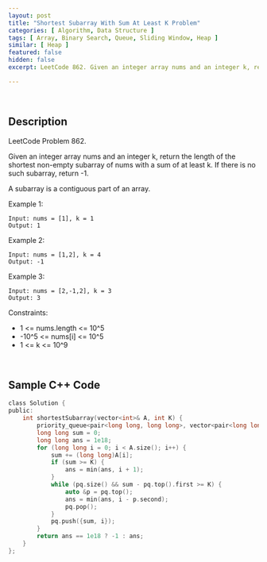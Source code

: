 ```yaml
---
layout: post
title: "Shortest Subarray With Sum At Least K Problem"
categories: [ Algorithm, Data Structure ]
tags: [ Array, Binary Search, Queue, Sliding Window, Heap ]
similar: [ Heap ]
featured: false
hidden: false
excerpt: LeetCode 862. Given an integer array nums and an integer k, return the length of the shortest non-empty subarray of nums with a sum of at least k. If there is no such subarray, return -1.

---
```


<br />

## Description

LeetCode Problem 862.

Given an integer array nums and an integer k, return the length of the shortest non-empty subarray of nums with a sum of at least k. If there is no such subarray, return -1.

A subarray is a contiguous part of an array.

Example 1:
```
Input: nums = [1], k = 1
Output: 1
```

Example 2:
```
Input: nums = [1,2], k = 4
Output: -1
```

Example 3:
```
Input: nums = [2,-1,2], k = 3
Output: 3
```

Constraints:
* 1 <= nums.length <= 10^5
* -10^5 <= nums[i] <= 10^5
* 1 <= k <= 10^9

<br />

## Sample C++ Code


```c
class Solution {
public:
    int shortestSubarray(vector<int>& A, int K) {
        priority_queue<pair<long long, long long>, vector<pair<long long, long long>>, greater<pair<long long, long long>> > pq;
        long long sum = 0;
        long long ans = 1e18;
        for (long long i = 0; i < A.size(); i++) {
            sum += (long long)A[i];
            if (sum >= K) {
                ans = min(ans, i + 1);
            }
            while (pq.size() && sum - pq.top().first >= K) {
                auto &p = pq.top();
                ans = min(ans, i - p.second);
                pq.pop();
            }
            pq.push({sum, i});
        }
        return ans == 1e18 ? -1 : ans;
    }
};
```


